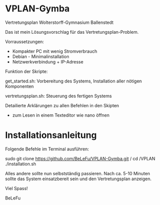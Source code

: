 # VPLAN-Gymba
Vertretungsplan Wolterstorff-Gymnasium Ballenstedt

Das ist mein Lösungsvorschlag für das Vertretungsplan-Problem.

Vorraussetzungen:

- Kompakter PC mit wenig Stromverbrauch
- Debian - Minimalinstallation
- Netzwerkverbindung + IP-Adresse

Funktion der Skripte:

get_started.sh: Vorbereitung des Systems, Installation aller nötigen Komponenten

vertretungsplan.sh: Steuerung des fertigen Systems

Detailierte Arklärungen zu allen Befehlen in den Skipten
 - zum Lesen in einem Texteditor wie nano öffnen
 
 # Installationsanleitung
 
 Folgende Befehle im Terminal ausführen:
 
 sudo git clone https://github.com/BeLeFu/VPLAN-Gymba.git /
 cd /VPLAN
 ./installation.sh
 
 Alles andere sollte nun selbstständig passieren. Nach ca. 5-10 Minuten sollte das System einsatzbereit sein und den Vertretungsplan anzeigen.
 
 Viel Spass!
 
 BeLeFu
